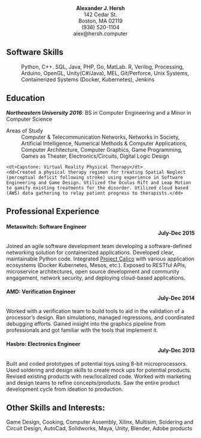 <div align="center">
<b>Alexander J. Hersh</b><BR>
142 Cedar St.<BR>
Boston, MA 02119<BR>
(936) 520-1104<BR>
alex@hersh.computer
</div>

## **Software Skills**
<dd>Python, C++. SQL, Java, PHP, Go, MatLab. R, Verilog,
		Processing, Arduino, OpenGL, Unity(C#/Java), MEL,
		Git/Perforce, Unix Systems, Containerized Systems (Docker, Kubernetes), Jenkins</dd>

## **Education**
***Northeastern University 2016***: BS in Computer Engineering and a Minor in Computer Science

<dl>
	<dt>Areas of Study</dt>
	<dd>Computer & Telecommunication Networks, Networks in Society, Artificial Intelligence, Numerical Methods & Computer Applications, Computer Architecture, Computer Graphics, Game Programming, Games as Theater, Electronics/Circuits, Digital Logic Design</dd></p>

	<dt>Capstone: Virtual Reality Physical Therapy</dt>
	<dd>Created a physical therapy regimen for treating Spatial Neglect (perceptual deficit following stroke) using experience in Software Engineering and Game Design. Utilized the Oculus Rift and Leap Motion to gamify existing treatments for the disorder. Utilized cloud based (AWS) data gathering to relay patient progress to therapists.</dd>
</dl>

## Professional Experience
#### Metaswitch: Software Engineer<div align="right">July-Dec 2015</div>
Joined an agile software development team developing a software-defined networking solution for containerized applications. Developed clear, maintainable Python code. Integrated [Project Calico](https://www.projectcalico.org/) with various application ecosystems (Docker Kubernetes, Mesos, etc.). Exposed to RESTful APIs, microservice architectures, open source development and community engagement, network security, and deploying cloud-based applications.


#### AMD: Verification Engineer<div align="right">July-Dec 2014</div>
Worked with a verification team to build tools to aid in the validation of a processor’s design. Ran simulations, managed regressions, and coordinated debugging efforts. Gained insight into the graphics pipeline from professionals and got familiar with the tools that implement it.

#### Hasbro: Electronics Engineer<div align="right">July-Dec 2013</div>
Built and coded prototypes of potential toys using 8-bit microprocessors. Used soldering and design skills to create mock ups for potential products. Revised existing products with new/localized code. Worked with marketing and design teams to refine concepts/products. Saw the entire product development cycle from ideation to production.

## Other Skills and Interests:
Game Design, Cooking, Computer Assembly, Xilinx, Multisim, Soldering and Circuit Design, AutoCad, Solidworks, Maya, Unity, Blender, Adobe products
